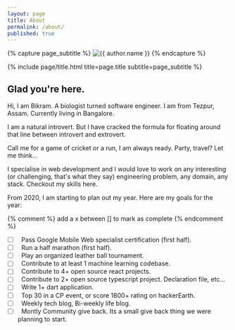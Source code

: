 ```yaml
---
layout: page
title: About
permalink: /about/
published: true
---
```


<div class="page" markdown="1">

{% capture page_subtitle %}
<img
    class="me"
    alt="{{ author.name }}"
    src="{{ site.author.photo | relative_url }}"
    srcset="{{ site.author.photo2x | relative_url }} 2x"
/>
{% endcapture %}

{% include page/title.html title=page.title subtitle=page_subtitle %}

## Glad you're here.

Hi, I am Bikram. A biologist turned software engineer. I am from Tezpur, Assam. Currently living in Bangalore.

I am a natural introvert. But I have cracked the formula for floating around that line between introvert and extrovert. 

Call me for a game of cricket or a run, I am always ready. Party, travel? Let me think...


I specialise in web development and I would love to work on any interesting (or challenging, that's what they say) engineering problem, any domain, any stack. Checkout my skills here.

From 2020, I am starting to plan out my year. Here are my goals for the year:

{% comment %} add a x  between [] to mark as complete {% endcomment %}

- [ ] &nbsp; Pass Google Mobile Web specialist certification (first half).
- [ ] &nbsp; Run a half marathon (first half).
- [ ] &nbsp; Play an organized leather ball tournament.
- [ ] &nbsp; Contribute to at least 1 machine learning codebase.
- [ ] &nbsp; Contribute to 4+ open source react projects.
- [ ] &nbsp; Contribute to 2+ open source typescript project. Declaration file, etc...
- [ ] &nbsp; Write 1+ dart application.
- [ ] &nbsp; Top 30 in a CP event, or score 1800+ rating on hackerEarth.
- [ ] &nbsp; Weekly tech blog, Bi-weekly life blog.
- [ ] &nbsp; Montly Community give back. Its a small give back thing we were planning to start.

</div>
